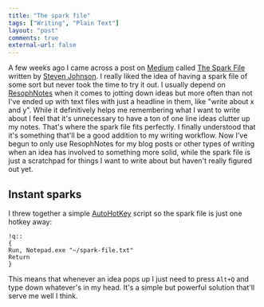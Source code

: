 ```yaml
---
title: "The spark file"
tags: ["Writing", "Plain Text"]
layout: "post"
comments: true
external-url: false
---
```


A few weeks ago I came across a post on [Medium](https://medium.com/) called [The Spark File](https://medium.com/the-writers-room/8d6e7df7ae58) written by [Steven Johnson](https://medium.com/@stevenbjohnson). I really liked the idea of having a spark file of some sort but never took the time to try it out. I usually depend on [ResophNotes](http://resoph.com/ResophNotes/Welcome.html) when it comes to jotting down ideas but more often than not I've ended up with text files with just a headline in them, like "write about x and y". While it definitively helps me remembering what I want to write about I feel that it's unnecessary to have a ton of one line ideas clutter up my notes. That's where the spark file fits perfectly. I finally understood that it's something that'll be a good addition to my writing workflow. Now I've begun to only use ResophNotes for my blog posts or other types of writing when an idea has involved to something more solid, while the spark file is just a scratchpad for things I want to write about but haven't really figured out yet.

## Instant sparks

I threw together a simple [AutoHotKey](http://www.autohotkey.com/) script so the spark file is just one hotkey away:

	!q::
	{
	Run, Notepad.exe "~/spark-file.txt"
	Return
	}

This means that whenever an idea pops up I just need to press `Alt+Q` and type down whatever's in my head. It's a simple but powerful solution that'll serve me well I think.
